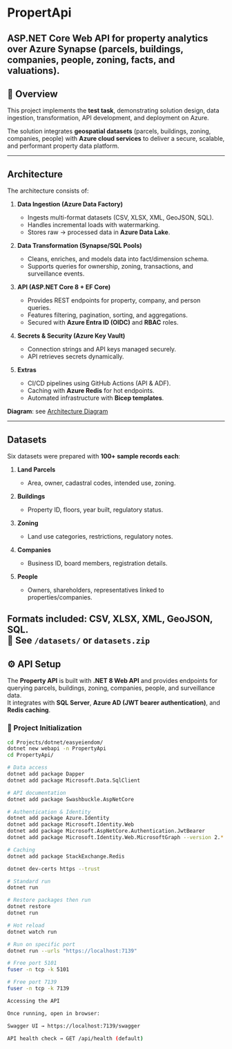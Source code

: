 # PropertApi
ASP.NET Core Web API for property analytics over Azure Synapse (parcels, buildings, companies, people, zoning, facts, and valuations).
---

## 📖 Overview
This project implements the **test task**, demonstrating solution design, data ingestion, transformation, API development, and deployment on Azure.

The solution integrates **geospatial datasets** (parcels, buildings, zoning, companies, people) with **Azure cloud services** to deliver a secure, scalable, and performant property data platform.

---

## Architecture
The architecture consists of:

1. **Data Ingestion (Azure Data Factory)**  
   - Ingests multi-format datasets (CSV, XLSX, XML, GeoJSON, SQL).  
   - Handles incremental loads with watermarking.  
   - Stores raw → processed data in **Azure Data Lake**.

2. **Data Transformation (Synapse/SQL Pools)**  
   - Cleans, enriches, and models data into fact/dimension schema.  
   - Supports queries for ownership, zoning, transactions, and surveillance events.

3. **API (ASP.NET Core 8 + EF Core)**  
   - Provides REST endpoints for property, company, and person queries.  
   - Features filtering, pagination, sorting, and aggregations.  
   - Secured with **Azure Entra ID (OIDC)** and **RBAC** roles.

4. **Secrets & Security (Azure Key Vault)**  
   - Connection strings and API keys managed securely.  
   - API retrieves secrets dynamically.

5. **Extras**  
   - CI/CD pipelines using GitHub Actions (API & ADF).  
   - Caching with **Azure Redis** for hot endpoints.  
   - Automated infrastructure with **Bicep templates**.

**Diagram**: see [Architecture Diagram](./docs/easy_eiendom_architecture.png)

---

## Datasets
Six datasets were prepared with **100+ sample records each**:

1. **Land Parcels**  
   - Area, owner, cadastral codes, intended use, zoning.  

2. **Buildings**  
   - Property ID, floors, year built, regulatory status.  

3. **Zoning**  
   - Land use categories, restrictions, regulatory notes.  

4. **Companies**  
   - Business ID, board members, registration details.  

5. **People**  
   - Owners, shareholders, representatives linked to properties/companies.

Formats included: **CSV, XLSX, XML, GeoJSON, SQL**.  
📂 See `/datasets/` or `datasets.zip`
---

## ⚙️ API Setup

The **Property API** is built with **.NET 8 Web API** and provides endpoints for querying parcels, buildings, zoning, companies, people, and surveillance data.  
It integrates with **SQL Server**, **Azure AD (JWT bearer authentication)**, and **Redis caching**.

### 📂 Project Initialization
```bash
cd Projects/dotnet/easyeiendom/
dotnet new webapi -n PropertyApi
cd PropertyApi/

# Data access
dotnet add package Dapper
dotnet add package Microsoft.Data.SqlClient

# API documentation
dotnet add package Swashbuckle.AspNetCore

# Authentication & Identity
dotnet add package Azure.Identity
dotnet add package Microsoft.Identity.Web
dotnet add package Microsoft.AspNetCore.Authentication.JwtBearer
dotnet add package Microsoft.Identity.Web.MicrosoftGraph --version 2.*   # optional Graph integration

# Caching
dotnet add package StackExchange.Redis

dotnet dev-certs https --trust

# Standard run
dotnet run

# Restore packages then run
dotnet restore
dotnet run

# Hot reload
dotnet watch run

# Run on specific port
dotnet run --urls "https://localhost:7139"

# Free port 5101
fuser -n tcp -k 5101

# Free port 7139
fuser -n tcp -k 7139

Accessing the API

Once running, open in browser:

Swagger UI → https://localhost:7139/swagger

API health check → GET /api/health (default)

